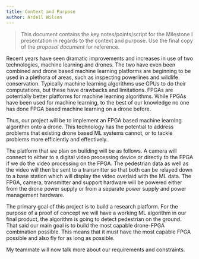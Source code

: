 ```yaml
---
title: Context and Purpose
author: Ardell Wilson
---
```


> This document contains the key notes/points/script for the
> Milestone I presentation in regards to the context and purpose. Use the final copy of the *proposal document* for reference.

<!-- Insert your content below -->
Recent years have seen dramatic improvements and increases in use of two technologies, machine learning and drones. The two have even been combined and drone based machine learning platforms are beginning to be used in a plethora of areas, such as inspecting powerlines and wildlife conservation. Typically machine learning algorithms use GPUs to do their computations, but these have drawbacks and limitations. FPGAs are potentially better platforms for machine learning algorithms. While FPGAs have been used for machine learning, to the best of our knowledge no one has done FPGA based machine learning on a drone before. 

Thus, our project will be to implement an FPGA based machine learning algorithm onto a drone. This technology has the potential to address problems that existing drone based ML systems cannot, or to tackle problems more efficiently and effectively.

The platform that we plan on building will be as follows. A camera will connect to either to a digital video processing device or directly to the FPGA if we do the video processing on the FPGA. The pedestrian data as well as the video will then be sent to a transmitter so that both can be relayed down to a base station which will display the video overlaid with the ML data. The FPGA, camera, transmitter and support hardware will be powered either from the drone power supply or from a separate power supply and power management hardware.

The primary goal of this project is to build a research platform. For the purpose of a proof of concept we will have a working ML algorithm in our final product, the algorithm is going to detect pedestrian on the ground. That said our main goal is to build the most capable drone-FPGA combination possible. This means that it must have the most capable FPGA possible and also fly for as long as possible.

My teammate will now talk more about our requirements and constraints.


